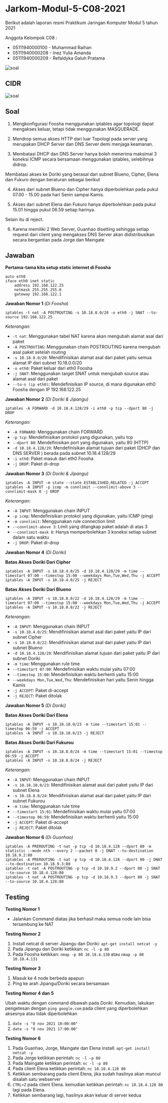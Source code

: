 # Jarkom-Modul-5-C08-2021

Berikut adalah laporan resmi Praktikum Jaringan Komputer Modul 5 tahun 2021

Anggota Kelompok C08 :

- 05111940000100 - Muhammad Raihan
- 05111940000208 - Inez Yulia Amanda
- 05111940000209 - Refaldyka Galuh Pratama

![soal](assets/soal.png)

## CIDR
![soal](assets/cidr.png)

### 

###

## Soal
1. Mengkonfigurasi Foosha menggunakan iptables agar topologi dapat mengakses keluar, tetapi tidak menggunakan MASQUERADE.

2. Mendrop semua akses HTTP dari luar Topologi pada server yang merupakan DHCP Server dan DNS Server demi menjaga keamanan.

3. Membatasi DHCP dan DNS Server hanya boleh menerima maksimal 3 koneksi ICMP secara bersamaan menggunakan iptables, selebihnya didrop.

Membatasi akses ke Doriki yang berasal dari subnet Blueno, Cipher, Elena dan Fukuro dengan beraturan sebagai berikut

4. Akses dari subnet Blueno dan Cipher hanya diperbolehkan pada pukul 07.00 - 15.00 pada hari Senin sampai Kamis.

5. Akses dari subnet Elena dan Fukuro hanya diperbolehkan pada pukul 15.01 hingga pukul 06.59 setiap harinya.

Selain itu di reject.

6. Karena memiliki 2 Web Server, Guanhao disetting sehingga setiap request dari client yang mengakses DNS Server akan didistribusikan secara bergantian pada Jorge dan Maingate


## Jawaban 
**Pertama-tama kita setup static internet di Foosha**
```
auto eth0
iface eth0 inet static
	address 192.168.122.25
	netmask 255.255.255.0
    gateway 192.168.122.1
```
**Jawaban Nomor 1**
(*Di Foosha*)
```
iptables -t nat -A POSTROUTING -s 10.18.0.0/20 -o eth0 -j SNAT --to-source 192.168.122.25
```
*Keterangan:*
- ```-t nat```: Menggunakan tabel NAT karena akan mengubah alamat asal dari paket
- ```-A POSTROUTING```: Menggunakan chain POSTROUTING karena mengubah asal paket setelah routing
- ```-s 10.18.0.0/20```: Mendifinisikan alamat asal dari paket yaitu semua alamat IP dari subnet 10.18.0.0/20
- ```-o eth0```: Paket keluar dari eth0 Foosha
- ```-j SNAT```: Menggunakan target SNAT untuk mengubah source atau alamat asal dari paket
- ```--to-s (ip eth0)```: Mendefinisikan IP source, di mana digunakan eth0 Foosha dengan IP 192.168.122.25

**Jawaban Nomor 2**
*(Di Doriki & Jipangu)*
```
iptables -A FORWARD -d 10.18.4.128/29 -i eth0 -p tcp --dport 80 -j DROP
```
*Keterangan:*
- ```-A FORWARD```: Menggunakan chain FORWARD
- ```-p tcp```: Mendefinisikan protokol yang digunakan, yaitu tcp
- ```--dport 80```: Mendefinisikan port yang digunakan, yaitu 80 (HTTP)
- ```-d 10.18.4.128/29```: Mendefinisikan alamat tujuan dari paket (DHCP dan DNS SERVER ) berada pada subnet 10.18.4.128/29
- ```-i eth0```: Paket masuk dari eth0 Foosha
- ```-j DROP```: Paket di-drop

**Jawaban Nomor 3**
*(Di Doriki & Jipangu)*
```
iptables -A INPUT -m state --state ESTABLISHED,RELATED -j ACCEPT
iptables -A INPUT -p icmp -m connlimit --connlimit-above 3 --connlimit-mask 0 -j DROP
```
*Keterangan:*
- ```-A INPUT```: Menggunakan chain INPUT
- ```-p icmp```: Mendefinisikan protokol yang digunakan, yaitu ICMP (ping)
- ```-m connlimit```: Menggunakan rule connection limit
- ```--connlimit-above 3```: Limit yang ditangkap paket adalah di atas 3
- ```--connlimit-mask 0```: Hanya memperbolehkan 3 koneksi setiap subnet dalam satu waktu
- ```-j DROP```: Paket di-drop

**Jawaban Nomor 4**
*(Di Doriki)*

**Batas Akses Doriki Dari Cipher**
```
iptables -A INPUT -s 10.18.4.0/25 -d 10.18.4.128/29 -m time --timestart 07:00 --timestop 15:00 --weekdays Mon,Tue,Wed,Thu -j ACCEPT
iptables -A INPUT -s 10.18.4.0/25 -j REJECT
```
**Batas Akses Doriki Dari Blueno**
```
iptables -A INPUT -s 10.18.0.0/22 -d 10.18.4.128/29 -m time --timestart 07:00 --timestop 15:00 --weekdays Mon,Tue,Wed,Thu -j ACCEPT
iptables -A INPUT -s 10.18.0.0/22 -j REJECT
```
*Keterangan:*
- ```-A INPUT```: Menggunakan chain INPUT
- ```-s 10.18.4.0/25```: Mendifinisikan alamat asal dari paket yaitu IP dari subnet Cipher
- ```-s 10.18.0.0/22```: Mendifinisikan alamat asal dari paket yaitu IP dari subnet Blueno
- ```-d 10.18.4.128/29```: Mendifinisikan alamat tujuan dari paket yaitu IP dari subnet Doriki
- ```-m time```: Menggunakan rule time
- ```--timestart 07:00```: Mendefinisikan waktu mulai yaitu 07:00
- ```--timestop 15:00```: Mendefinisikan waktu berhenti yaitu 15:00
- ```--weekdays Mon,Tue,Wed,Thu```: Mendefinisikan hari yaitu Senin hingga Kamis
- ```-j ACCEPT```: Paket di-accept
- ```-j REJECT```: Paket ditolak

**Jawaban Nomor 5**
*(Di Doriki)*

**Batas Akses Doriki Dari Elena**
```
iptables -A INPUT -s 10.18.10.0/23 -m time --timestart 15:01 --timestop 06:59 -j ACCEPT
iptables -A INPUT -s 10.18.10.0/23 -j REJECT
```
**Batas Akses Doriki Dari Fukurou**
```
iptables -A INPUT -s 10.18.8.0/24 -m time --timestart 15:01 --timestop 06:59 -j ACCEPT
iptables -A INPUT -s 10.18.8.0/24 -j REJECT
```

*Keterangan:*
- ```-A INPUT```: Menggunakan chain INPUT
- ```-s 10.18.10.0/23```: Mendifinisikan alamat asal dari paket yaitu IP dari subnet Elena
- ```-s 10.18.8.0/24```: Mendifinisikan alamat asal dari paket yaitu IP dari subnet Fukurou
- ```-m time```: Menggunakan rule time
- ```--timestart 15:01```: Mendefinisikan waktu mulai yaitu 07:00
- ```--timestop 06:59```: Mendefinisikan waktu berhenti yaitu 15:00
- ```-j ACCEPT```: Paket di-accept
- ```-j REJECT```: Paket ditolak

**Jawaban Nomor 6**
*(Di Guanhao)*
```
iptables -A PREROUTING -t nat -p tcp -d 10.18.4.128 --dport 80 -m statistic --mode nth --every 2 --packet 0 -j DNAT --to-destination  10.18.9.2:80
iptables -A PREROUTING -t nat -p tcp -d 10.18.4.128 --dport 80 -j DNAT --to-destination 10.18.9.3:80
iptables -t nat -A POSTROUTING -p tcp -d 10.18.9.2 --dport 80 -j SNAT --to-source 10.18.4.128:80
iptables -t nat -A POSTROUTING -p tcp -d 10.18.9.3 --dport 80 -j SNAT --to-source 10.18.4.128:80
```

## Testing
**Testing Nomor 1**
- Jalankan Command diatas jika berhasil maka semua node lain bisa tersambung ke NAT

**Testing Nomor 2**
1. Install netcat di server Jipangu dan Doriki: ```apt-get install netcat -y```
2. Pada Jipangu dan Doriki ketikkan: ```nc -l -p 80```
3. Pada Foosha ketikkan: ```nmap -p 80 10.18.4.130``` atau ```nmap -p 80 10.18.4.131```

**Testing Nomor 3**
1. Masuk ke 4 node berbeda apapun
2. Ping ke arah Jipangu/Doriki secara bersamaan

**Testing Nomor 4 dan 5**

Ubah waktu dengan command dibawah pada *Doriki*. Kemudian, lakukan pengetesan dengan ```ping google.com``` pada client yang diperbolehkan aksesnya atau tidak diperbolehkan
1. ```date -s "8 nov 2021 10:00:00"```
2. ```date -s "8 nov 2021 17:00:00"```

**Testing Nomor 6**
1. Pada Guanhao, Jorge, Maingate dan Elena install: ```apt-get install netcat -y```
2. Pada Jorge ketikkan perintah: ```nc -l -p 80```
3. Pada Maingate ketikkan perintah: ```nc -l -p 80```
4. Pada client Elena ketikkan perintah: ```nc 10.18.4.128 80```
5. Ketikkan sembarang pada client Elena, jika sudah hasilnya akan muncul disalah satu webserver
6. ```CTRL+Z``` pada client Elena. kemudian ketikkan perintah: ```nc 10.18.4.128 80``` lagi pada Elena.
7. Ketikkan sembarang lagi, hasilnya akan keluar di server kedua
